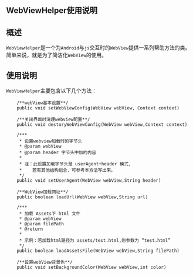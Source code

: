 ## WebViewHelper使用说明

## 概述
`WebViewHelper`是一个为`Android`与`js`交互时的`WebView`提供一系列帮助方法的类。简单来说，就是为了简洁化`WebView`的使用。
## 使用说明
`WebViewHelper`主要包含以下几个方法：
```
    /**webView基本设置**/
    public void setWebViewConfig(WebView webView, Context context)
    
    /**关闭界面时清理webview配置**/
    public void destoryWebViewConfig(WebView webView,Context context)
    
    /***
     * 设置webview加载时的字节头
     * @param webView
     * @param header 字节头中加的内容
     *
     * 注：此设置加载字节头是 userAgent+header 模式,
     *    若有其他结构组合，可参考本方法写出来。
     */
    public void setUserAgent(WebView webView,String header)
    
    /**WebView加载网址**/
    public boolean loadUrl(WebView webView,String url)
    
    /***
     * 加载 Assets下 html 文件
     * @param webView
     * @param filePath
     * @return
     *
     * 示例：若加载html路径为 assets/test.html,则参数为 “test.html”
     */
    public boolean loadAssetsFile(WebView webView,String filePath)
    
    /**设置webView背景色**/
    public void setBackgroundColor(WebView webView,int color)
```
